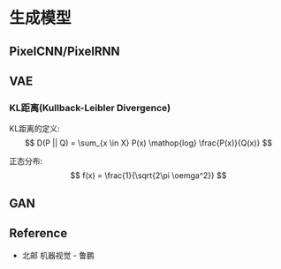 # 生成模型

## PixelCNN/PixelRNN

## VAE

### KL距离(Kullback-Leibler Divergence)
KL距离的定义:
$$
D(P || Q) = \sum_{x \in X} P(x) \mathop{log} \frac{P(x)}{Q(x)}
$$

正态分布:
$$
f(x) = \frac{1}{\sqrt{2\pi \oemga^2}}
$$


## GAN

## Reference
* 北邮 机器视觉 - 鲁鹏
